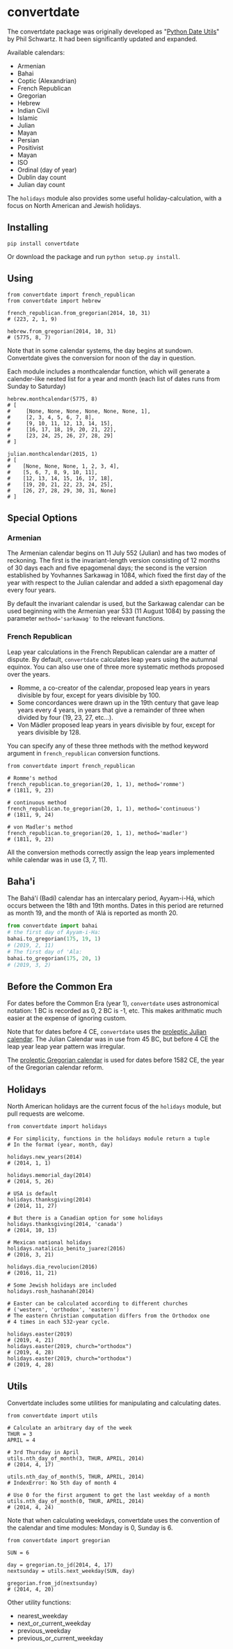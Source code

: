 convertdate
===========

The convertdate package was originally developed as "[Python Date
Utils](http://sourceforge.net/projects/pythondateutil/)" by Phil
Schwartz. It had been significantly updated and expanded.

Available calendars:

-   Armenian
-   Bahai
-   Coptic (Alexandrian)
-   French Republican
-   Gregorian
-   Hebrew
-   Indian Civil
-   Islamic
-   Julian
-   Mayan
-   Persian
-   Positivist
-   Mayan
-   ISO
-   Ordinal (day of year)
-   Dublin day count
-   Julian day count

The `holidays` module also provides some useful holiday-calculation,
with a focus on North American and Jewish holidays.

Installing
----------

`pip install convertdate`

Or download the package and run `python setup.py install`.

Using
-----

    from convertdate import french_republican
    from convertdate import hebrew

    french_republican.from_gregorian(2014, 10, 31)
    # (223, 2, 1, 9)

    hebrew.from_gregorian(2014, 10, 31)
    # (5775, 8, 7)

Note that in some calendar systems, the day begins at sundown.
Convertdate gives the conversion for noon of the day in question.

Each module includes a monthcalendar function, which will generate a
calender-like nested list for a year and month (each list of dates runs
from Sunday to Saturday)

    hebrew.monthcalendar(5775, 8)
    # [
    #     [None, None, None, None, None, None, 1],
    #     [2, 3, 4, 5, 6, 7, 8],
    #     [9, 10, 11, 12, 13, 14, 15],
    #     [16, 17, 18, 19, 20, 21, 22],
    #     [23, 24, 25, 26, 27, 28, 29]
    # ]

    julian.monthcalendar(2015, 1)
    # [
    #    [None, None, None, 1, 2, 3, 4],
    #    [5, 6, 7, 8, 9, 10, 11],
    #    [12, 13, 14, 15, 16, 17, 18],
    #    [19, 20, 21, 22, 23, 24, 25],
    #    [26, 27, 28, 29, 30, 31, None]
    # ]

Special Options
---------------

### Armenian

The Armenian calendar begins on 11 July 552 (Julian) and has two modes of
reckoning. The first is the invariant-length version consisting of 12 months
of 30 days each and five epagomenal days; the second is the version
established by Yovhannes Sarkawag in 1084, which fixed the first day of the
year with respect to the Julian calendar and added a sixth epagomenal day
every four years.

By default the invariant calendar is used, but the Sarkawag calendar can be
used beginning with the Armenian year 533 (11 August 1084) by passing the
parameter `method='sarkawag'` to the relevant functions.


### French Republican

Leap year calculations in the French Republican calendar are a matter of
dispute. By default, `convertdate` calculates leap years using the
autumnal equinox. You can also use one of three more systematic methods
proposed over the years.

-   Romme, a co-creator of the calendar, proposed leap years in years
    divisible by four, except for years divisible by 100.
-   Some concordances were drawn up in the 19th century that gave leap
    years every 4 years, in years that give a remainder of three when
    divided by four (19, 23, 27, etc...).
-   Von M&auml;dler proposed leap years in years divisible by four, except
    for years divisible by 128.

You can specify any of these three methods with the method keyword
argument in `french_republican` conversion functions.

    from convertdate import french_republican

    # Romme's method
    french_republican.to_gregorian(20, 1, 1), method='romme')
    # (1811, 9, 23)

    # continuous method
    french_republican.to_gregorian(20, 1, 1), method='continuous')
    # (1811, 9, 24)

    # von Madler's method
    french_republican.to_gregorian(20, 1, 1), method='madler')
    # (1811, 9, 23)

All the conversion methods correctly assign the leap years implemented
while calendar was in use (3, 7, 11).

Baha'i
------

The Bah&aacute;'&iacute; (Bad&iacute;) calendar has an intercalary period, Ayyam-i-H&aacute;, which occurs between the 18th and 19th months.
Dates in this period are returned as month 19, and the month of &lsquo;Al&aacute; is reported as month 20.

```python
from convertdate import bahai
# the first day of Ayyam-i-Ha:
bahai.to_gregorian(175, 19, 1)
# (2019, 2, 11)
# The first day of 'Ala:
bahai.to_gregorian(175, 20, 1)
# (2019, 3, 2)
```

Before the Common Era
---------------------

For dates before the Common Era (year 1), `convertdate` uses
astronomical notation: 1 BC is recorded as 0, 2 BC is -1, etc. This
makes arithmatic much easier at the expense of ignoring custom.

Note that for dates before 4 CE, `convertdate` uses the [proleptic
Julian
calendar](https://en.wikipedia.org/wiki/Proleptic_Julian_calendar). The
Julian Calendar was in use from 45 BC, but before 4 CE the leap year
leap year pattern was irregular.

The [proleptic Gregorian
calendar](https://en.wikipedia.org/wiki/Proleptic_Gregorian_calendar) is
used for dates before 1582 CE, the year of the Gregorian calendar
reform.

Holidays
--------

North American holidays are the current focus of the `holidays` module,
but pull requests are welcome.

    from convertdate import holidays

    # For simplicity, functions in the holidays module return a tuple
    # In the format (year, month, day)

    holidays.new_years(2014)
    # (2014, 1, 1)

    holidays.memorial_day(2014)
    # (2014, 5, 26)

    # USA is default
    holidays.thanksgiving(2014)
    # (2014, 11, 27)

    # But there is a Canadian option for some holidays
    holidays.thanksgiving(2014, 'canada')
    # (2014, 10, 13)

    # Mexican national holidays
    holidays.natalicio_benito_juarez(2016)
    # (2016, 3, 21)

    holidays.dia_revolucion(2016)
    # (2016, 11, 21)

    # Some Jewish holidays are included
    holidays.rosh_hashanah(2014)
    
    # Easter can be calculated according to different churches 
    # ('western', 'orthodox', 'eastern')
    # The eastern Christian computation differs from the Orthodox one
    # 4 times in each 532-year cycle.
    
    holidays.easter(2019)
    # (2019, 4, 21)
    holidays.easter(2019, church="orthodox")
    # (2019, 4, 28)
    holidays.easter(2019, church="orthodox")
    # (2019, 4, 28)

Utils
-----

Convertdate includes some utilities for manipulating and calculating
dates.

    from convertdate import utils

    # Calculate an arbitrary day of the week
    THUR = 3
    APRIL = 4

    # 3rd Thursday in April
    utils.nth_day_of_month(3, THUR, APRIL, 2014)
    # (2014, 4, 17)

    utils.nth_day_of_month(5, THUR, APRIL, 2014)
    # IndexError: No 5th day of month 4

    # Use 0 for the first argument to get the last weekday of a month
    utils.nth_day_of_month(0, THUR, APRIL, 2014)
    # (2014, 4, 24)

Note that when calculating weekdays, convertdate uses the convention of
the calendar and time modules: Monday is 0, Sunday is 6.

    from convertdate import gregorian

    SUN = 6

    day = gregorian.to_jd(2014, 4, 17)
    nextsunday = utils.next_weekday(SUN, day)

    gregorian.from_jd(nextsunday)
    # (2014, 4, 20)

Other utility functions:

-   nearest\_weekday
-   next\_or\_current\_weekday
-   previous\_weekday
-   previous\_or\_current\_weekday

